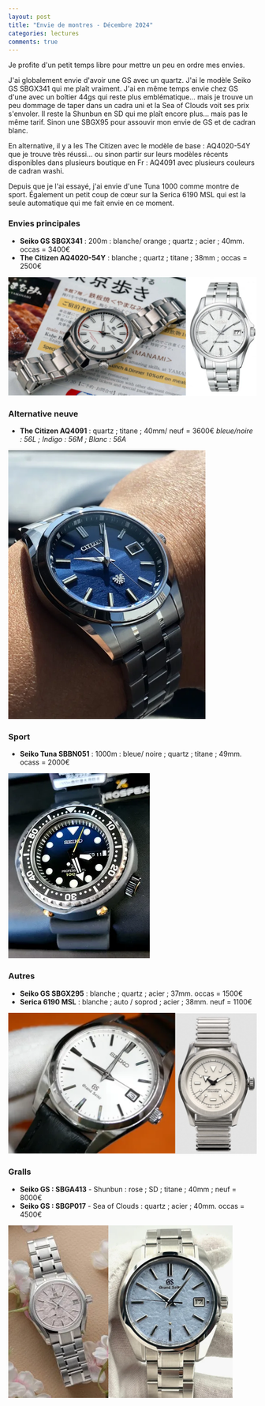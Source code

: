 ```yaml
---
layout: post
title: "Envie de montres - Décembre 2024"
categories: lectures
comments: true
---
```


Je profite d'un petit temps libre pour mettre un peu en ordre mes envies.

J'ai globalement envie d'avoir une GS avec un quartz. J'ai le modèle Seiko GS SBGX341 qui me plaît vraiment. J'ai en même temps envie chez GS d'une avec un boîtier 44gs qui reste plus emblématique... mais je trouve un peu dommage de taper dans un cadra uni et la Sea of Clouds voit ses prix s'envoler.
Il reste la Shunbun en SD qui me plaît encore plus... mais pas le même tarif. Sinon une SBGX95 pour assouvir mon envie de GS et de cadran blanc.

En alternative, il y a les The Citizen avec le modèle de base : AQ4020-54Y que je trouve très réussi... ou sinon partir sur leurs modèles récents disponibles dans plusieurs boutique en Fr : AQ4091 avec plusieurs couleurs de cadran washi. 

Depuis que je l'ai essayé, j'ai envie d'une Tuna 1000 comme montre de sport. Également un petit coup de cœur sur la Serica 6190 MSL qui est la seule automatique qui me fait envie en ce moment.

### Envies principales

* **Seiko GS SBGX341** : 200m : blanche/ orange ; quartz ; acier ; 40mm. occas = 3400€
* **The Citizen AQ4020-54Y** : blanche ; quartz ; titane ; 38mm ; occas = 2500€

![SBGX341](https://github.com/homeostasie/bouquins/raw/master/_pics/blog/2024/mon-2024-dec_Seiko-GS-Citizen.png)

### Alternative neuve

* **The Citizen AQ4091** : quartz ; titane ; 40mm/ neuf = 3600€
 *bleue/noire : 56L ; Indigo : 56M ; Blanc : 56A*

![AQ4091](https://github.com/homeostasie/bouquins/raw/master/_pics/blog/2024/mon-2024-dec_The-Citizen-AQ4091.png) 

### Sport

* **Seiko Tuna SBBN051** : 1000m : bleue/ noire ; quartz ; titane ; 49mm. ocass = 2000€

![SBBN051](https://github.com/homeostasie/bouquins/raw/master/_pics/blog/2024/mon-2024-dec_Seiko-SBBN051.png) 

### Autres

* **Seiko GS SBGX295** : blanche ; quartz ; acier ; 37mm. occas = 1500€
* **Serica 6190 MSL** : blanche ; auto / soprod ; acier ; 38mm. neuf = 1100€

![Serica 6190 et GS](https://github.com/homeostasie/bouquins/raw/master/_pics/blog/2024/mon-2024-dec_Serica-GS.png) 

### Gralls

* **Seiko GS : SBGA413** - Shunbun : rose ; SD ; titane ; 40mm ; neuf = 8000€
* **Seiko GS : SBGP017** - Sea of Clouds : quartz ; acier ; 40mm. occas = 4500€

![GS graal](https://github.com/homeostasie/bouquins/raw/master/_pics/blog/2024/mon-2024-dec_Seiko-GS-graal.png)

